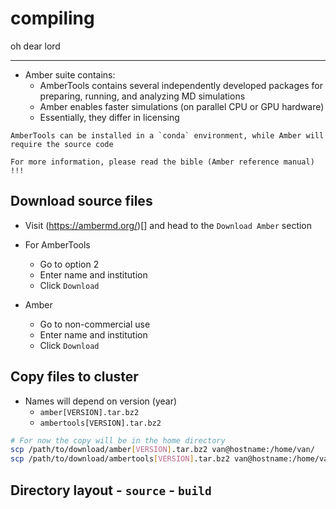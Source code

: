 # compiling

oh dear lord

---

- Amber suite contains:
    - AmberTools contains several independently developed packages for preparing, running, and analyzing MD simulations
    - Amber enables faster simulations (on parallel CPU or GPU hardware)
    - Essentially, they differ in licensing

```{note}
AmberTools can be installed in a `conda` environment, while Amber will require the source code

For more information, please read the bible (Amber reference manual) !!!
```

## Download source files
- Visit (https://ambermd.org/)[] and head to the `Download Amber` section
- For AmberTools
    - Go to option 2 
    - Enter name and institution
    - Click `Download`

- Amber
    - Go to non-commercial use
    - Enter name and institution
    - Click `Download`

## Copy files to cluster 

- Names will depend on version (year)
    - `amber[VERSION].tar.bz2`
    - `ambertools[VERSION].tar.bz2`

```bash
# For now the copy will be in the home directory
scp /path/to/download/amber[VERSION].tar.bz2 van@hostname:/home/van/          
scp /path/to/download/ambertools[VERSION].tar.bz2 van@hostname:/home/van/
```

## Directory layout - `source` - `build`


```bash

```

